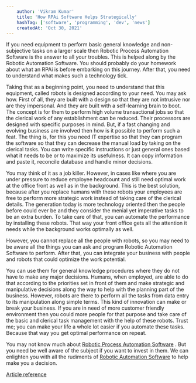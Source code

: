 ```yaml
---
    author: 'Vikram Kumar'
    title: 'How RPAi Software Helps Strategically'
    hashTag: ['software', 'programming', 'dev', 'news']
    createdAt: 'Oct 30, 2021'
---
```


If you need equipment to perform basic general knowledge and non-subjective tasks on a larger scale then Robotic Process Automation Software is the answer to all your troubles. This is helped along by the Robotic Automation Software. You should probably do your homework about what an RPAi is before embarking on this journey. After that, you need to understand what makes such a technology tick.

Taking that as a beginning point, you need to understand that this equipment, called robots is designed according to your need. You may ask how. First of all, they are built with a design so that they are not intrusive nor are they impersonal. And they are built with a self-learning brain to boot. The concept is for them to perform high volume transactional jobs so that the clerical work of any establishment can be reduced. Their processors are designed with specific purposes in mind. But, if a fast changing and evolving business are involved then how is it possible to perform such a feat. The thing is, for this you need IT expertise so that they can program the software so that they can decrease the manual load by taking on the clerical tasks. You can write specific instructions or just general ones based what it needs to be or to maximize its usefulness. It can copy information and paste it, reconcile database and handle minor decisions.

You may think of it as a job killer. However, in cases like where you are under pressure to reduce employee headcount and still need optimal work at the office front as well as in the background. This is the best solution, because after you replace humans with these robots your employees are free to perform more strategic work instead of taking care of the clerical details. The generation today is more technology oriented then the people before could ever be and they consider the menial yet imperative tasks to be an extra burden. To take care of that, you can automate the performance by installing these robots. That way your front office gets all the attention it needs while the background works optimally as well.

However, you cannot replace all the people with robots, so you may need to be aware all the things you can ask and program Robotic Automation Software to perform. After that, you can integrate your business with people and robots that could optimize the work potential.

You can use them for general knowledge procedures where they do not have to make any major decisions. Humans, when employed, are able to do that according to the priorities set in front of them and make strategic and manipulative decisions along the way to help with the planning part of the business. However, robots are there to perform all the tasks from data entry to its manipulation along simple terms. This kind of innovation can make or break your business. If you are in need of more customer friendly environment then you could more people for that purpose and take care of the basic and clerical task management with the help of these robots. Trust me; you can make your life a whole lot easier if you automate these tasks. Because that way you get optimal performance on repeat.

You may not know much about [Robotic Process Automation Software](https://www.rpaimplementation.com/) . But you need be well aware of the subject if you want to invest in them. We can enlighten you with all the rudiments of [Robotic Automation Software](https://www.rpaimplementation.com/what-robots-do.html) to help make you a decision.

[Article reference](https://www.amazines.com/Software/article_detail.cfm/6196159?articleid=6196159)
